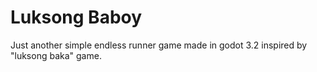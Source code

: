 # Luksong Baboy
Just another simple endless runner game made in godot 3.2 inspired by "luksong baka" game.

